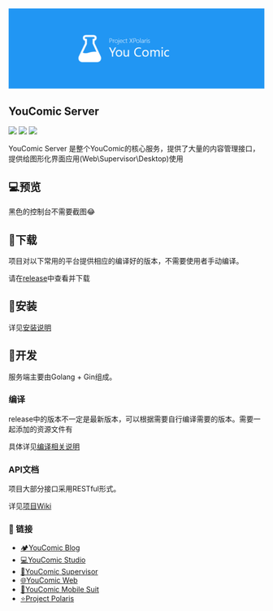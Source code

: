 <div align="center" >
    <img src="./arts/youcomic-banner.png" />
</div>

## YouComic Server

![](https://img.shields.io/badge/Project-Project%20Polaris-green)
![](https://img.shields.io/badge/Project-YouComic-green)
![](https://img.shields.io/badge/Version-1.0.0-yellow) 

YouComic Server 是整个YouComic的核心服务，提供了大量的内容管理接口，提供给图形化界面应用(Web\Supervisor\Desktop)使用

## 💻预览

黑色的控制台不需要截图😂

## 🌈下载
项目对以下常用的平台提供相应的编译好的版本，不需要使用者手动编译。

请在[release](https://github.com/Project-XPolaris/YouComic-Server/releases)中查看并下载

## 🔧安装
详见[安装说明](./doc/install.md)

## 🔨开发

服务端主要由Golang + Gin组成。

### 编译
release中的版本不一定是最新版本，可以根据需要自行编译需要的版本。需要一起添加的资源文件有

具体详见[编译相关说明](./doc/compile.md)

### API文档
项目大部分接口采用RESTful形式。

详见[项目Wiki](https://github.com/Project-XPolaris/YouComic-Server/wiki)

### 🔗 链接
- [🏕️YouComic Blog](https://project-xpolaris.github.io/)
- [💻YouComic Studio](https://github.com/Project-XPolaris/YouComic-Studio)
- [🔨YouComic Supervisor](https://github.com/Project-XPolaris/YouComic-Supervisor)
- [🌐YouComic Web](https://github.com/Project-XPolaris/YouComic-Web)
- [📱YouComic Mobile Suit](https://github.com/Project-XPolaris/YouComic-Mobile-Suit)
- [⭐️Project Polaris](https://github.com/Project-XPolaris)
